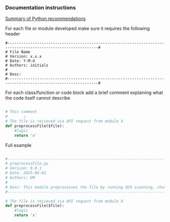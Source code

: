 ### Documentation instructions

[Summary of Python recommendations](/docs/documentation/recommendatios.md)

For each file or module developed make sure it requires the following header
```
#--------------------------------------------------------------------------------------------------------------#
# File Name
# Version: x.x.x
# Date: Y-M-d
# Authors: initials
#
# Desc: 
#--------------------------------------------------------------------------------------------------------------#

```

For each class/function or code block add a brief comment explaining what the code itself cannot describe

```py

# This comment 
#       ↓
# The file is recieved via API request from module X 
def preprocessFile($file):
    #logic
    return 'x'
```

Full example

```py

#--------------------------------------------------------------------------------------------------------------#
# preprocessFile.py
# Version: 0.0.1
# Date: 2025-06-01
# Authors: DM
#
# Desc: This module preprocesses the file by running OCR scanning, chunking... etc.
#--------------------------------------------------------------------------------------------------------------#

# The file is recieved via API request from module X
def preprocessFile($file):
    #logic
    return 'x'
```